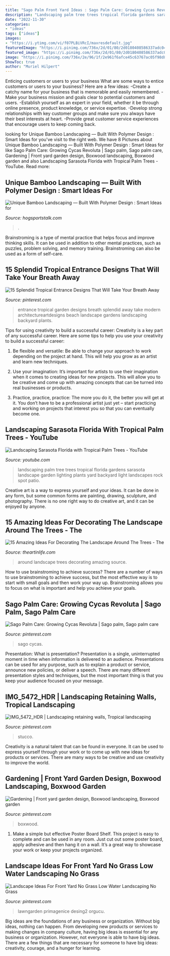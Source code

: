 ```yaml
---
title: "Sago Palm Front Yard Ideas : Sago Palm Care: Growing Cycas Revoluta"
description: "Landscaping palm tree trees tropical florida gardens sarasota landscape garden lighting plants yard backyard light landscapes rock spot patio"
date: "2022-11-30"
categories:
- "ideas"
tags: ["ideas"]
images:
- "https://i.ytimg.com/vi/f07PLBiVRcI/maxresdefault.jpg"
featuredImage: "https://i.pinimg.com/736x/2d/01/80/2d0180408586337adc0422cb8c92f520.jpg"
featured_image: "https://i.pinimg.com/736x/2d/01/80/2d0180408586337adc0422cb8c92f520.jpg"
image: "https://i.pinimg.com/736x/2e/96/1f/2e961f6afce45c63767ac05f98d80bb5--stucco-walls-wrought-iron.jpg"
ShowToc: true
author: "Muriel Hilpert"
---
```



Enticing customers or users to your business
What are some ways to entice customers or users to your business? Here are a few ideas: 
-Create a catchy name for your business that is memorable and easily remembered.
-Make your business mission and goals clear to potential customers and users. 
-Establish yourself as an expert in your field, whether it be through online presence, product knowledge, or service expertise. 
-Develop strong relationships with key customer groups and make sure you always have their best interests at heart. 
-Provide great customer service experiences that encourage users to keep coming back.

	

		
looking for Unique Bamboo Landscaping — Built With Polymer Design : Smart Ideas for you've visit to the right web. We have 8 Pictures about Unique Bamboo Landscaping — Built With Polymer Design : Smart Ideas for like Sago Palm Care: Growing Cycas Revoluta | Sago palm, Sago palm care, Gardening | Front yard garden design, Boxwood landscaping, Boxwood garden and also Landscaping Sarasota Florida with Tropical Palm Trees - YouTube. Read more:
		
    
## Unique Bamboo Landscaping — Built With Polymer Design : Smart Ideas For

<img loading=lazy src="https://hogsportstalk.com/wp-content/uploads/2018/06/Unique-Bamboo-Landscaping-1024x742.jpg" onerror="this.onerror=null;this.src='https://tse3.mm.bing.net/th?id=OIP.Vd5tLSOBsamGm5t9eHxbyQHaFX&amp;pid=15.1';" alt="Unique Bamboo Landscaping — Built With Polymer Design : Smart Ideas for">

_Source: hogsportstalk.com_

>. 

	

Brainstroming is a type of mental practice that helps focus and improve thinking skills. It can be used in addition to other mental practices, such as puzzles, problem solving, and memory training. Brainstroming can also be used as a form of self-care.

    
## 15 Splendid Tropical Entrance Designs That Will Take Your Breath Away

<img loading=lazy src="https://i.pinimg.com/736x/6d/fe/aa/6dfeaa4e02fd9432b407aa9178da174c.jpg" onerror="this.onerror=null;this.src='https://tse2.mm.bing.net/th?id=OIP.gOdjSZG1kC0Fwptk1l7a0AHaLH&amp;pid=15.1';" alt="15 Splendid Tropical Entrance Designs That Will Take Your Breath Away">

_Source: pinterest.com_

>entrance tropical garden designs breath splendid away take modern architectureartdesigns beach landscape gardens landscaping backyard plants. 

	

Tips for using creativity to build a successful career:
Creativity is a key part of any successful career. Here are some tips to help you use your creativity to build a successful career:
1. Be flexible and versatile: Be able to change your approach to work depending on the project at hand. This will help you grow as an artist and learn new techniques.

2. Use your imagination: It’s important for artists to use their imagination when it comes to creating ideas for new projects. This will allow you to be creative and come up with amazing concepts that can be turned into real businesses or products.

3. Practice, practice, practice: The more you do it, the better you will get at it. You don’t have to be a professional artist just yet – start practicing and working on projects that interest you so that you can eventually become one.


    
## Landscaping Sarasota Florida With Tropical Palm Trees - YouTube

<img loading=lazy src="https://i.ytimg.com/vi/f07PLBiVRcI/maxresdefault.jpg" onerror="this.onerror=null;this.src='https://tse2.mm.bing.net/th?id=OIP.Ut9ZjFuimrgWtMP6KjYj0wHaEK&amp;pid=15.1';" alt="Landscaping Sarasota Florida with Tropical Palm Trees - YouTube">

_Source: youtube.com_

>landscaping palm tree trees tropical florida gardens sarasota landscape garden lighting plants yard backyard light landscapes rock spot patio. 

	

Creative art is a way to express yourself and your ideas. It can be done in any form, but some common forms are painting, drawing, sculpture, and photography. There is no one right way to do creative art, and it can be enjoyed by anyone.

    
## 15 Amazing Ideas For Decorating The Landscape Around The Trees - The

<img loading=lazy src="http://theartinlife.com/wp-content/uploads/2017/08/landscape-12-The-ART-In-LIFE.jpg" onerror="this.onerror=null;this.src='https://tse3.mm.bing.net/th?id=OIP.ot6uNgrJiWngOvcD-gFBqAHaJ4&amp;pid=15.1';" alt="15 Amazing Ideas For Decorating The Landscape Around The Trees - The">

_Source: theartinlife.com_

>around landscape trees decorating amazing source. 

	

How to use brainstroming to achieve success?
There are a number of ways to use brainstroming to achieve success, but the most effective way is to start with small goals and then work your way up. Brainstroming allows you to focus on what is important and help you achieve your goals.

    
## Sago Palm Care: Growing Cycas Revoluta | Sago Palm, Sago Palm Care

<img loading=lazy src="https://i.pinimg.com/736x/d5/b3/ff/d5b3ffdc82e0bf97a2901541eaea5fca.jpg" onerror="this.onerror=null;this.src='https://tse2.mm.bing.net/th?id=OIP.aJ3vzGw4gI1iuLgxCA5gNQHaLS&amp;pid=15.1';" alt="Sago Palm Care: Growing Cycas Revoluta | Sago palm, Sago palm care">

_Source: pinterest.com_

>sago cycas. 

	

Presentation: What is presentation?
Presentation is a single, uninterrupted moment in time when information is delivered to an audience. Presentations can be used for any purpose, such as to explain a product or service, announce new policies, or deliver a speech. There are many different presentation styles and techniques, but the most important thing is that you keep your audience focused on your message.

    
## IMG_5472_HDR | Landscaping Retaining Walls, Tropical Landscaping

<img loading=lazy src="https://i.pinimg.com/736x/2e/96/1f/2e961f6afce45c63767ac05f98d80bb5--stucco-walls-wrought-iron.jpg" onerror="this.onerror=null;this.src='https://tse2.mm.bing.net/th?id=OIP.0_TtG9wtt-0a_HG4F6A2rgAAAA&amp;pid=15.1';" alt="IMG_5472_HDR | Landscaping retaining walls, Tropical landscaping">

_Source: pinterest.com_

>stucco. 

	

Creativity is a natural talent that can be found in everyone. It can be used to express yourself through your work or to come up with new ideas for products or services. There are many ways to be creative and use creativity to improve the world.

    
## Gardening | Front Yard Garden Design, Boxwood Landscaping, Boxwood Garden

<img loading=lazy src="https://i.pinimg.com/736x/2d/01/80/2d0180408586337adc0422cb8c92f520.jpg" onerror="this.onerror=null;this.src='https://tse3.mm.bing.net/th?id=OIP.YPdBHYE9PBbuykv1HVdaEwHaLG&amp;pid=15.1';" alt="Gardening | Front yard garden design, Boxwood landscaping, Boxwood garden">

_Source: pinterest.com_

>boxwood. 

	

1. Make a simple but effective Poster Board Shelf. This project is easy to complete and can be used in any room. Just cut out some poster board, apply adhesive and then hang it on a wall. It’s a great way to showcase your work or keep your projects organized.

    
## Landscape Ideas For Front Yard No Grass Low Water Landscaping No Grass

<img loading=lazy src="https://i.pinimg.com/736x/9b/b7/ee/9bb7eebf7a6dab4cb9a3918bba5dd41e.jpg" onerror="this.onerror=null;this.src='https://tse4.mm.bing.net/th?id=OIP.qeNjYde1oreCoEY1lsNz2wHaFj&amp;pid=15.1';" alt="Landscape Ideas For Front Yard No Grass Low Water Landscaping No Grass">

_Source: pinterest.com_

>lawngarden primagenice desing2 orgucu. 

	

Big ideas are the foundations of any business or organization. Without big ideas, nothing can happen. From developing new products or services to making changes in company culture, having big ideas is essential for any business or organization. However, not everyone is able to have big ideas. There are a few things that are necessary for someone to have big ideas: creativity, courage, and a hunger for learning.

